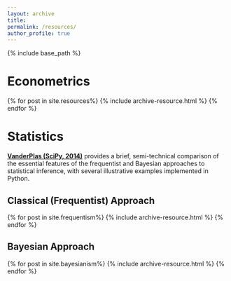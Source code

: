 ```yaml
---
layout: archive
title:
permalink: /resources/
author_profile: true
---
```


{% include base_path %}

# Econometrics


{% for post in site.resources%}
  {% include archive-resource.html %}
{% endfor %}

# Statistics

[**VanderPlas (SciPy, 2014)**](https://ertuncaydogdu.github.io/files/Frequentism.and.Bayesianism.pdf) provides a brief, semi-technical comparison of the essential features of the frequentist and Bayesian approaches to statistical inference, with several illustrative examples implemented in Python.

## Classical (Frequentist) Approach

{% for post in site.frequentism%}
  {% include archive-resource.html %}
{% endfor %}

## Bayesian Approach

{% for post in site.bayesianism%}
  {% include archive-resource.html %}
{% endfor %}
